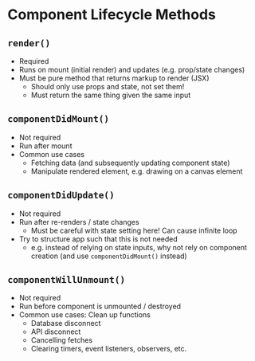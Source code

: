 # Component Lifecycle Methods

## `render()`

- Required
- Runs on mount (initial render) and updates (e.g. prop/state changes)
- Must be pure method that returns markup to render (JSX)
  - Should only use props and state, not set them!
  - Must return the same thing given the same input

## `componentDidMount()`

- Not required
- Run after mount
- Common use cases
  - Fetching data (and subsequently updating component state)
  - Manipulate rendered element, e.g. drawing on a canvas element

## `componentDidUpdate()`

- Not required
- Run after re-renders / state changes
  - Must be careful with state setting here! Can cause infinite loop
- Try to structure app such that this is not needed
  - e.g. instead of relying on state inputs, why not rely on component creation (and use `componentDidMount()` instead)

## `componentWillUnmount()`

- Not required
- Run before component is unmounted / destroyed
- Common use cases: Clean up functions
  - Database disconnect
  - API disconnect
  - Cancelling fetches
  - Clearing timers, event listeners, observers, etc.
